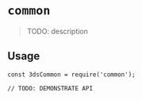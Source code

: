 # `common`

> TODO: description

## Usage

```
const 3dsCommon = require('common');

// TODO: DEMONSTRATE API
```
